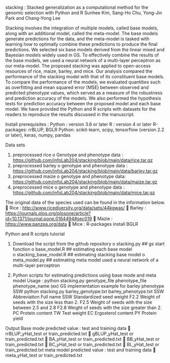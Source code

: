 stacking : Stacked generalization as a computational method for the genomic selection with Python and R
Sunhee Kim, Sang-Ho Chu, Yong-Jin Park and Chang-Yong Lee

Stacking involves the integration of multiple models, called base models, along with an additional model, called the meta-model. The base models generate predictions for the data, and the meta-model is tasked with learning how to optimally combine these predictions to produce the final predictions. We selected six base models derived from the linear mixed and Bayesian models widely used in GS. To effectively combine the results of the base models, we used a neural network of a multi-layer perceptron as our meta-model. 
The proposed stacking was applied to open-access resources of rice, maize, barley, and mice. Our analysis compared the performance of the stacking model with that of its constituent base models. To compare the performance of the models, we evaluated quantities such as overfitting and mean squared error (MSE) between observed and predicted phenotype values, which served as a measure of the robustness and prediction accuracy of the models. We also performed the hypothesis tests for prediction accuracy between the proposed model and each base model. We have provided the Python and R scripts with datasets for the readers to reproduce the results discussed in the manuscript.

Install prerequisites : 
Python : version 3.6 or later
R : version 4 or later
R-packages: rrBLUP, BGLR
Python: scikit-learn, scipy, tensorflow (version 2.2 or later), keras, numpy, pandas 

Data sets
1.	preprocessed rice
o	Genotype and phenotype data : https://github.com/infoLab204/stacking/blob/main/data/rice.tar.gz
2.	preprocessed barley
o	genotype and phenotype data : https://github.com/infoLab204/stacking/blob/main/data/barley.tar.gz
3.	preprocessed maize
o	genotype and phenotype data: https://github.com/infoLab204/stacking/blob/main/data/maize.tar.gz
4.	preprocessed mice
o	genotype and phenotype data : https://github.com/infoLab204/stacking/blob/main/data/mice.tar.gz

The original data of the species used can be found in the information below.
	Rice :  http://www.ricediversity.org/data/sets/44kgwas/ 
	Barley : https://journals.plos.org/plosone/article?id=10.1371/journal.pone.0164494#sec019
	Mazie : https://www.panzea.org/data
	Mice : R-packages install BGLR 


Python and R scripts tutorial

1.	Download the script from the github repository 
o	stacking.py            ## gs start function
o	base_model.R          ## estimating each base model  
o	stacking_base_model.R  ## estimating stacking base model
o	meta_model.py         ## estimating meta model used a neural network of a multi-layer perceptron

2.	Python scripts for estimating predictions using base mode and meta model 
Usage : python stacking.py genotype_file phenotype_file phenotype_name
 (ex) GS implementation example for barley phenotype SSW
python stacking.py barley_genotype.txt barley_phenotype.txt SSW
Abbreviation	Full name
SSW	Standardized seed weight
F2.2	Weight of seeds with the size less than 2.
F2.5	Weight of seeds with the size between 2.5 and 2.8
F2.8	Weight of seeds with the size greater than 2.
PC	Protein content
TW	Test weight
EC	Ergosterol content
PY	Protein yield

Output
Base mode predicted value : test and training data
	rrBLUP_yHat_test or train_predicted.txt
	gBLUP_yHat_test or train_predicted.txt
	BA_yHat_test or train_predicted.txt
	BB_yHat_test or train_predicted.txt
	BC_yHat_test or train_predicted.txt
	BL_yHat_test or train_predicted.txt
meta model predicted value : test and training data
	meta_yHat_test or train_predicted.txt
